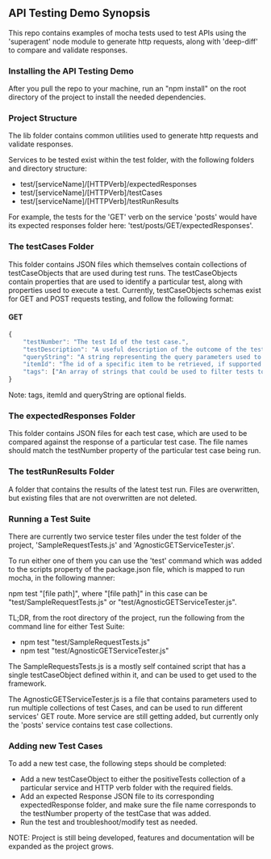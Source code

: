 ## API Testing Demo Synopsis

This repo contains examples of mocha tests used to test APIs using the 'superagent' node module to generate http requests, along with 'deep-diff' to compare and validate responses.

### Installing the API Testing Demo

After you pull the repo to your machine, run an "npm install" on the root directory of the project to install the needed dependencies.

### Project Structure

The lib folder contains common utilities used to generate http requests and validate responses.

Services to be tested exist within the test folder, with the following folders and directory structure:

* test/[serviceName]/[HTTPVerb]/expectedResponses
* test/[serviceName]/[HTTPVerb]/testCases
* test/[serviceName]/[HTTPVerb]/testRunResults

For example, the tests for the 'GET' verb on the service 'posts' would have its expected responses folder here: 'test/posts/GET/expectedResponses'.

### The testCases Folder

This folder contains JSON files which themselves contain collections of testCaseObjects that are used during test runs.
The testCaseObjects contain properties that are used to identify a particular test, along with properties used to execute a test.
Currently, testCaseObjects schemas exist for GET and POST requests testing, and follow the following format:

#### GET
```javascript
{
    "testNumber": "The test Id of the test case.",
    "testDescription": "A useful description of the outcome of the test",
    "queryString": "A string representing the query parameters used to generate a request",
    "itemId": "The id of a specific item to be retrieved, if supported by the API endpoint",
    "tags": ["An array of strings that could be used to filter tests to be executed", "Example: POSTS"]
}
```

Note: tags, itemId and queryString are optional fields.

### The expectedResponses Folder

This folder contains JSON files for each test case, which are used to be compared against the response of a particular test case.
The file names should match the testNumber property of the particular test case being run.

### The testRunResults Folder

A folder that contains the results of the latest test run. Files are overwritten, but existing files that are not overwritten are not deleted.

### Running a Test Suite

There are currently two service tester files under the test folder of the project, 'SampleRequestTests.js' and 'AgnosticGETServiceTester.js'.

To run either one of them you can use the 'test' command which was added to the scripts property of the package.json file, which is mapped to run mocha, in the following manner:

npm test "[file path]", where "[file path]" in this case can be "test/SampleRequestTests.js" or "test/AgnosticGETServiceTester.js".

TL;DR, from the root directory of the project, run the following from the command line for either Test Suite:
* npm test "test/SampleRequestTests.js"
* npm test "test/AgnosticGETServiceTester.js"

The SampleRequestsTests.js is a mostly self contained script that has a single testCaseObject defined within it, and can be used to get used to the framework.

The AgnosticGETServiceTester.js is a file that contains parameters used to run multiple collections of test Cases, and can be used to run different services' GET route.
More service are still getting added, but currently only the 'posts' service contains test case collections.

### Adding new Test Cases

To add a new test case, the following steps should be completed:

* Add a new testCaseObject to either the positiveTests collection of a particular service and HTTP verb folder with the required fields.
* Add an expected Response JSON file to its corresponding expectedResponse folder, and make sure the file name corresponds to the testNumber property of the testCase that was added.
* Run the test and troubleshoot/modify test as needed.

NOTE: Project is still being developed, features and documentation will be expanded as the project grows.